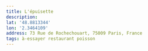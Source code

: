 ```yaml
---
title: L'épuisette
description:
lat: '48.8813344'
lon: '2.3464109'
address: 73 Rue de Rochechouart, 75009 Paris, France
tags: à-essayer restaurant poisson
---
```

